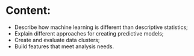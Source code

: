 # Content:
- Describe how machine learning is different than descriptive statistics;
- Explain different approaches for creating predictive models;
- Create and evaluate data clusters;
- Build features that meet analysis needs.
